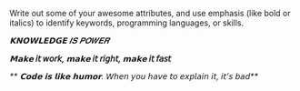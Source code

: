 Write out some of your awesome attributes, and use emphasis (like bold or italics) to identify keywords, programming languages, or skills. 
 
 

_**𝗞𝗡𝗢𝗪𝗟𝗘𝗗𝗚𝗘** 𝑰𝑺 𝑷𝑶𝑾𝑬𝑹_


_**𝗠𝗮𝗸𝗲 𝘪𝘵 𝘸𝘰𝘳𝘬, 𝗺𝗮𝗸𝗲 𝘪𝘵 𝘳𝘪𝘨𝘩𝘵, 𝗺𝗮𝗸𝗲 𝘪𝘵 𝘧𝘢𝘴𝘵**_


_** 𝗖𝗼𝗱𝗲 𝗶𝘀 𝗹𝗶𝗸𝗲 𝗵𝘂𝗺𝗼𝗿. 𝘞𝘩𝘦𝘯 𝘺𝘰𝘶 𝘩𝘢𝘷𝘦 𝘵𝘰 𝘦𝘹𝘱𝘭𝘢𝘪𝘯 𝘪𝘵, 𝘪𝘵’𝘴 𝘣𝘢𝘥**_



  
